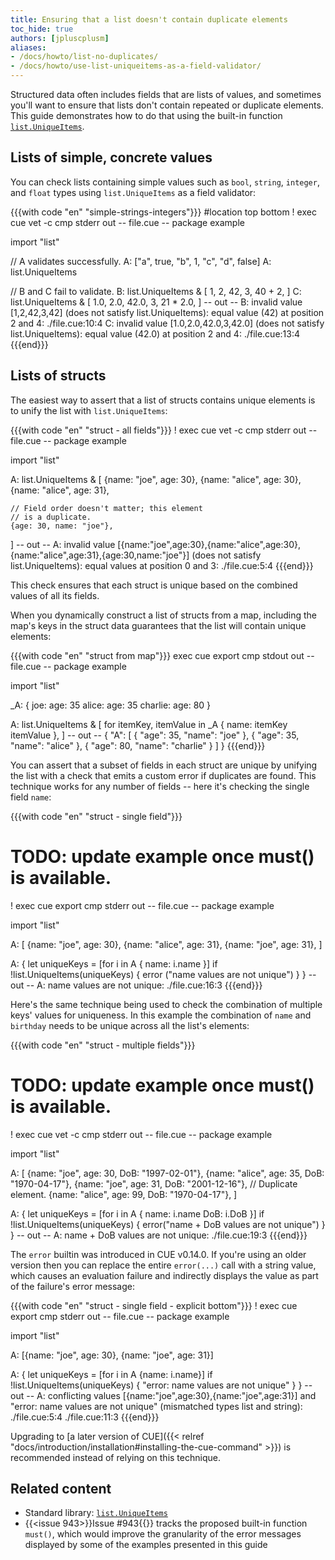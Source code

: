 ```yaml
---
title: Ensuring that a list doesn't contain duplicate elements
toc_hide: true
authors: [jpluscplusm]
aliases:
- /docs/howto/list-no-duplicates/
- /docs/howto/use-list-uniqueitems-as-a-field-validator/
---
```


Structured data often includes fields that are lists of values, and sometimes
you'll want to ensure that lists don't contain repeated or duplicate elements.
This guide demonstrates how to do that using the built-in function
[`list.UniqueItems`](/go/pkg/list#UniqueItems).

## Lists of simple, concrete values

You can check lists containing simple values such as `bool`, `string`,
`integer`, and `float` types using `list.UniqueItems` as a field validator:

{{{with code "en" "simple-strings-integers"}}}
#location top bottom
! exec cue vet -c
cmp stderr out
-- file.cue --
package example

import "list"

// A validates successfully.
A: ["a", true, "b", 1, "c", "d", false]
A: list.UniqueItems

// B and C fail to validate.
B: list.UniqueItems & [
	1, 2, 42, 3, 40 + 2,
]
C: list.UniqueItems & [
	1.0, 2.0, 42.0, 3, 21 * 2.0,
]
-- out --
B: invalid value [1,2,42,3,42] (does not satisfy list.UniqueItems): equal value (42) at position 2 and 4:
    ./file.cue:10:4
C: invalid value [1.0,2.0,42.0,3,42.0] (does not satisfy list.UniqueItems): equal value (42.0) at position 2 and 4:
    ./file.cue:13:4
{{{end}}}

## Lists of structs

The easiest way to assert that a list of structs contains unique elements is to
unify the list with `list.UniqueItems`:

{{{with code "en" "struct - all fields"}}}
! exec cue vet -c
cmp stderr out
-- file.cue --
package example

import "list"

A: list.UniqueItems & [
	{name: "joe", age: 30},
	{name: "alice", age: 30},
	{name: "alice", age: 31},

	// Field order doesn't matter; this element
	// is a duplicate.
	{age: 30, name: "joe"},
]
-- out --
A: invalid value [{name:"joe",age:30},{name:"alice",age:30},{name:"alice",age:31},{age:30,name:"joe"}] (does not satisfy list.UniqueItems): equal values at position 0 and 3:
    ./file.cue:5:4
{{{end}}}

This check ensures that each struct is unique based on the combined values of
all its fields.

When you dynamically construct a list of structs from a map, including the
map's keys in the struct data guarantees that the list will contain unique
elements:

{{{with code "en" "struct from map"}}}
exec cue export
cmp stdout out
-- file.cue --
package example

import "list"

_A: {
	joe: age:     35
	alice: age:   35
	charlie: age: 80
}

A: list.UniqueItems & [
	for itemKey, itemValue in _A {
		name: itemKey
		itemValue
	},
]
-- out --
{
    "A": [
        {
            "age": 35,
            "name": "joe"
        },
        {
            "age": 35,
            "name": "alice"
        },
        {
            "age": 80,
            "name": "charlie"
        }
    ]
}
{{{end}}}

You can assert that a subset of fields in each struct are unique by unifying
the list with a check that emits a custom error if duplicates are found.
This technique works for any number of fields -- here it's checking the single
field `name`:

{{{with code "en" "struct - single field"}}}
# TODO: update example once must() is available.
! exec cue export
cmp stderr out
-- file.cue --
package example

import "list"

A: [
	{name: "joe", age: 30},
	{name: "alice", age: 31},
	{name: "joe", age: 31},
]

A: {
	let uniqueKeys = [for i in A {
		name: i.name
	}]
	if !list.UniqueItems(uniqueKeys) {
		error ("name values are not unique")
	}
}
-- out --
A: name values are not unique:
    ./file.cue:16:3
{{{end}}}

Here's the same technique being used to check the combination of multiple keys'
values for uniqueness. In this example the combination of `name` and `birthday`
needs to be unique across all the list's elements:

{{{with code "en" "struct - multiple fields"}}}
# TODO: update example once must() is available.
! exec cue vet -c
cmp stderr out
-- file.cue --
package example

import "list"

A: [
	{name: "joe", age: 30, DoB: "1997-02-01"},
	{name: "alice", age: 35, DoB: "1970-04-17"},
	{name: "joe", age: 31, DoB: "2001-12-16"},
	// Duplicate element.
	{name: "alice", age: 99, DoB: "1970-04-17"},
]

A: {
	let uniqueKeys = [for i in A {
		name: i.name
		DoB:  i.DoB
	}]
	if !list.UniqueItems(uniqueKeys) {
		error("name + DoB values are not unique")
	}
}
-- out --
A: name + DoB values are not unique:
    ./file.cue:19:3
{{{end}}}

<!-- TODO: remove this once v0.14.0 is the earliest supported version (post-v0.15.0?) -->

The `error` builtin was introduced in CUE v0.14.0. If you're using an older
version then you can replace the entire `error(...)` call with a string value,
which causes an evaluation failure and indirectly displays the value as part of
the failure's error message:

{{{with code "en" "struct - single field - explicit bottom"}}}
! exec cue export
cmp stderr out
-- file.cue --
package example

import "list"

A: [{name: "joe", age: 30},
	{name: "joe", age: 31}]

A: {
	let uniqueKeys = [for i in A {name: i.name}]
	if !list.UniqueItems(uniqueKeys) {
		"error: name values are not unique"
	}
}
-- out --
A: conflicting values [{name:"joe",age:30},{name:"joe",age:31}] and "error: name values are not unique" (mismatched types list and string):
    ./file.cue:5:4
    ./file.cue:11:3
{{{end}}}

Upgrading to
[a later version of CUE]({{< relref "docs/introduction/installation#installing-the-cue-command" >}})
is recommended instead of relying on this technique.

## Related content

- Standard library: [`list.UniqueItems`](/go/pkg/list#UniqueItems)
- {{<issue 943>}}Issue #943{{</issue>}} tracks the proposed built-in function
  `must()`, which would improve the granularity of the error messages displayed
  by some of the examples presented in this guide
